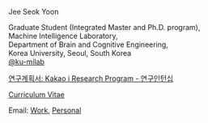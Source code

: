 Jee Seok Yoon

Graduate Student (Integrated Master and Ph.D. program),    
Machine Intelligence Laboratory,    
Department of Brain and Cognitive Engineering,    
Korea University, Seoul, South Korea    
<a href="https://github.com/ku-milab" target="_blank">@ku-milab</a>    


<a href="https://github.com/wltjr1007/wltjr1007.github.io/raw/master/kakaoi.pdf" target="_blank">연구계획서: Kakao i Research Program - 연구인턴십</a>    

<a href="https://github.com/wltjr1007/wltjr1007.github.io/raw/master/CV_current.pdf" target="_blank">Curriculum Vitae</a>    

Email: [Work](mailto:wltjr1007@korea.ac.kr), [Personal](mailto:admin@jsyoon.kr)
